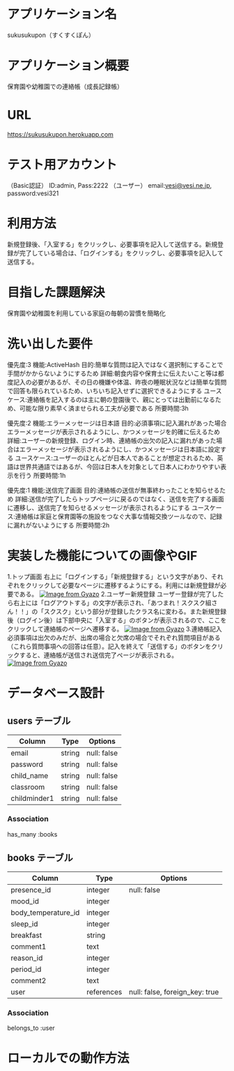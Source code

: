 # アプリケーション名
sukusukupon（すくすくぽん）

# アプリケーション概要
保育園や幼稚園での連絡帳（成長記録帳）

# URL
https://sukusukupon.herokuapp.com

# テスト用アカウント
（Basic認証）
ID:admin, Pass:2222
（ユーザー）
email:vesi@vesi.ne.jp, password:vesi321

# 利用方法
新規登録後、「入室する」をクリックし、必要事項を記入して送信する。新規登録が完了している場合は、「ログインする」をクリックし、必要事項を記入して送信する。

# 目指した課題解決
保育園や幼稚園を利用している家庭の毎朝の習慣を簡略化

# 洗い出した要件
優先度:3
機能:ActiveHash
目的:簡単な質問は記入ではなく選択制にすることで手間がかからないようにするため
詳細:朝食内容や保育士に伝えたいこと等は都度記入の必要があるが、その日の機嫌や体温、昨夜の睡眠状況などは簡単な質問で回答も限られているため、いちいち記入せずに選択できるようにする 
ユースケース:連絡帳を記入するのは主に朝の登園後で、親にとっては出勤前になるため、可能な限り素早く済ませられる工夫が必要である
所要時間:3h

優先度:2
機能:エラーメッセージは日本語
目的:必須事項に記入漏れがあった場合エラーメッセージが表示されるようにし、かつメッセージを的確に伝えるため
詳細:ユーザーの新規登録、ログイン時、連絡帳の出欠の記入に漏れがあった場合はエラーメッセージが表示されるようにし、かつメッセージは日本語に設定する
ユースケース:ユーザーのほとんどが日本人であることが想定されるため、英語は世界共通語ではあるが、今回は日本人を対象として日本人にわかりやすい表示を行う
所要時間:1h

優先度:1
機能:送信完了画面
目的:連絡帳の送信が無事終わったことを知らせるため
詳細:送信が完了したらトップページに戻るのではなく、送信を完了する画面に遷移し、送信完了を知らせるメッセージが表示されるようにする
ユースケース:連絡帳は家庭と保育園等の施設をつなぐ大事な情報交換ツールなので、記録に漏れがないようにする
所要時間:2h

# 実装した機能についての画像やGIF
1.トップ画面
右上に「ログインする」「新規登録する」という文字があり、それぞれをクリックして必要なページに遷移するようにする。利用には新規登録が必要である。
[![Image from Gyazo](https://i.gyazo.com/76ab7bdf347877567f170dfb4b8e1702.png)](https://gyazo.com/76ab7bdf347877567f170dfb4b8e1702)
2.ユーザー新規登録
ユーザー登録が完了したら右上には「ログアウトする」の文字が表示され、「あつまれ！スクスク組さん！！」の「スクスク」という部分が登録したクラス名に変わる。また新規登録後（ログイン後）は下部中央に「入室する」のボタンが表示されるので、ここをクリックして連絡帳のページへ遷移する。
[![Image from Gyazo](https://i.gyazo.com/5779b8d1c8654a848bb48da8acb803c9.gif)](https://gyazo.com/5779b8d1c8654a848bb48da8acb803c9)
3.連絡帳記入
必須事項は出欠のみだが、出席の場合と欠席の場合でそれぞれ質問項目がある（これら質問事項への回答は任意）。記入を終えて「送信する」のボタンをクリックすると、連絡帳が送信され送信完了ページが表示される。
[![Image from Gyazo](https://i.gyazo.com/ad282101b05f64768a43a4b4797296d6.gif)](https://gyazo.com/ad282101b05f64768a43a4b4797296d6)

# データベース設計

##  users テーブル
| Column        | Type       | Options       |
| ------------- | ---------- | ------------- |
| email         | string     | null: false   |
| password      | string     | null: false   |
| child_name    | string     | null: false   |
| classroom     | string     | null: false   |
| childminder1  | string     | null: false   |


### Association
has_many :books

## books テーブル
| Column               | Type       | Options                        |
| -------------------- | ---------- | ------------------------------ |
| presence_id          | integer    | null: false                    |
| mood_id              | integer    |                                |
| body_temperature_id  | integer    |                                |
| sleep_id             | integer    |                                |
| breakfast            | string     |                                |
| comment1             | text       |                                |   
| reason_id            | integer    |                                |
| period_id            | integer    |                                |
| comment2             | text       |                                |
| user                 | references | null: false, foreign_key: true |

### Association
belongs_to :user

# ローカルでの動作方法
